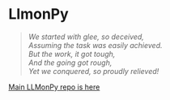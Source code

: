 # LlmonPy

> *We started with glee, so deceived,  
> Assuming the task was easily achieved.  
> But the work, it got tough,  
> And the going got rough,  
> Yet we conquered, so proudly relieved!*    
  
     
[Main LLMonPy repo is here](https://github.com/llmonpy/llmonpy/tree/main)